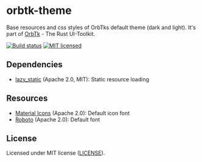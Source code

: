 # orbtk-theme

Base resources and css styles of OrbTks default theme (dark and light). It's part of [OrbTk](https://gitlab.redox-os.org/redox-os/orbtk) - The Rust UI-Toolkit.

[![Build status](https://gitlab.redox-os.org/redox-os/orbtk/badges/master/build.svg)](https://gitlab.redox-os.org/redox-os/orbtk/pipelines)
[![MIT licensed](https://img.shields.io/badge/license-MIT-blue.svg)](../../LICENSE)

## Dependencies

* [lazy_static](https://github.com/rust-lang-nursery/lazy-static.rs) (Apache 2.0, MIT): Static resource loading

## Resources

* [Material Icons](https://github.com/google/material-design-icons) (Apache 2.0): Default icon font
* [Roboto](https://github.com/google/roboto) (Apache 2.0): Default font

## License

Licensed under MIT license ([LICENSE](../../LICENSE)).